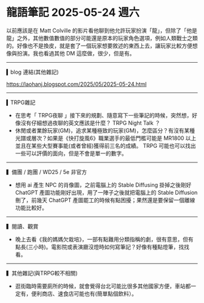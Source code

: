 # 龍語筆記 2025-05-24 週六

以前應該是在 Matt Colville 的影片看他聊到他允許玩家扮演「龍」，但除了「他是龍」之外，其他數值數值的部分可能還是原本的玩家角色選項，例如人類戰士之類的。好像也不是換皮，就是套了一個玩家想要敘述的東西上去，讓玩家比較方便想像與扮演。我也看過其他 DM 這麼做，很少，但是有。

---

▍blog 連結(其他雜記)

https://laohanj.blogspot.com/2025/05/2025-05-24.html

---

▍TRPG雜記

- 在思考「 TRPG夜聊 」接下來的規劃、隨意寫下一些筆記的時候，突然想，好像沒有仔細想過夜聊的英文應該是什麼？ TRPG Night Talk ？
- 休閒或者業餘玩家(GM)，追求某種極致的玩家(GM)，怎麼區分？有沒有某種光譜或層次？如果是《快打旋風6》職業選手的最低門檻可能是 MR1800 以上並且在某些大型賽事能(或者曾經)獲得前三名的成績。 TRPG 可能也可以找出一些可以評價的面向，但是不會是單一的數字。

---

▍備團 / 跑團 / WD25 / 5e 非官方

- 想用 ai 產生 NPC 的肖像圖，之前電腦上的 Stable Diffusing 掛掉之後剛好 ChatGPT 產圖功能剛好出現，用了一陣子之後就把電腦上的 Stable Diffusion 刪了，前幾天 ChatGPT 產圖罷工的時候有點困擾；果然還是要保留一個離線功能比較好。

---

▍閱讀、觀賞

- 晚上去看《我的媽媽欠栽培》，一部有點難用分類指稱的劇，很有意思，但有點長(三小時)。電影院或表演廳沒燈時如何寫筆記？好像有種點燈筆，找找看。

---

▍其他雜記(與TRPG較不相關)

- 逛街臨時需要廁所的時候，就會覺得台北可能比很多其他國家方便，車站都一定有，便利商店、速食店可能也有(簡單點個飲料）。
